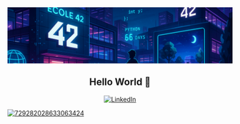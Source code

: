 <!-- Banner -->
<img align="center" src="https://github.com/be0x686172/be0x686172/blob/main/42wallpaper2.png?raw=true">

<!-- Title -->
<h2 align="center">Hello World 👋</h2>

<!-- Socials -->
<p align="center">

  <!-- LinkedIn -->
  <a href="https://linkedin.com/in/abderahmane-behar-rahala" target="_blank">
    <img src="https://raw.githubusercontent.com/rahuldkjain/github-profile-readme-generator/master/src/images/icons/Social/linked-in-alt.svg" alt="LinkedIn" height="20" width="20" />
  </a>

  <!-- Discord -->
  <a href="https://discordapp.com/users/729282028633063424" target="blank"><img src="https://raw.githubusercontent.com/rahuldkjain/github-profile-readme-generator/master/src/images/icons/Social/discord.svg" alt="729282028633063424" height="20" width="20" />
  </a>
  
</p>
